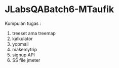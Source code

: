 # JLabsQABatch6-MTaufik
Kumpulan tugas :
1. treeset ama treemap
2. kalkulator
3. yopmail
4. makemytrip
5. signup API
6. SS file jmeter


